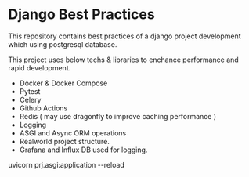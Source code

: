# Django Best Practices
This repository contains best practices of a django project development which using postgresql database.

This project uses below techs & libraries to enchance performance and rapid development.
- Docker & Docker Compose
- Pytest
- Celery
- Github Actions
- Redis ( may use dragonfly to improve caching performance )
- Logging
- ASGI and Async ORM operations
- Realworld project structure.
- Grafana and Influx DB used for logging.


uvicorn prj.asgi:application --reload

